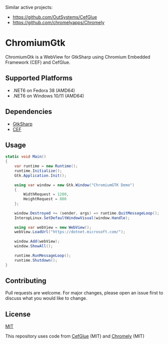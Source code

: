 
Similar active projects:
* https://github.com/OutSystems/CefGlue
* https://github.com/chromelyapps/Chromely


# ChromiumGtk

ChromiumGtk is a WebView for GtkSharp using Chromium Embedded Framework (CEF) and CefGlue.


## Supported Platforms

* .NET6 on Fedora 38 (AMD64)
* .NET6 on Windows 10/11 (AMD64)

## Dependencies

* [GtkSharp](https://github.com/GtkSharp/GtkSharp)
* [CEF](https://bitbucket.org/chromiumembedded/cef/)

## Usage

```C#
static void Main()
{
    var runtime = new Runtime();
    runtime.Initialize();
    Gtk.Application.Init();
    
    using var window = new Gtk.Window("ChromiumGTK Demo")
    {
        WidthRequest = 1200,
        HeightRequest = 800
    };
    
    window.Destroyed += (sender, args) => runtime.QuitMessageLoop();
    InteropLinux.SetDefaultWindowVisual(window.Handle);
    
    using var webView = new WebView();
    webView.LoadUrl("https://dotnet.microsoft.com/");
    
    window.Add(webView);
    window.ShowAll();
    
    runtime.RunMessageLoop();
    runtime.Shutdown();
}
```

## Contributing
Pull requests are welcome. For major changes, please open an issue first to discuss what you would like to change.

## License
[MIT](https://choosealicense.com/licenses/mit/)

This repository uses code from [CefGlue](https://gitlab.com/xiliumhq/chromiumembedded/cefglue) (MIT) and [Chromely](https://github.com/chromelyapps/Chromely) (MIT)
